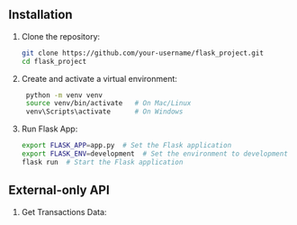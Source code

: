 ## Installation

1. Clone the repository:
   ```bash
   git clone https://github.com/your-username/flask_project.git
   cd flask_project
   ```
   
2. Create and activate a virtual environment:
    ```bash
     python -m venv venv
     source venv/bin/activate   # On Mac/Linux
     venv\Scripts\activate      # On Windows
     ```
3. Run Flask App:
   ```bash
   export FLASK_APP=app.py  # Set the Flask application
   export FLASK_ENV=development  # Set the environment to development
   flask run  # Start the Flask application
   ```

## External-only API

1. Get Transactions Data:
   
